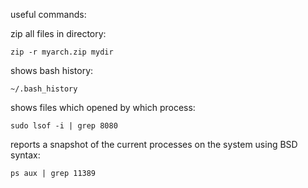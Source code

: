 useful commands:

zip all files in directory:
```
zip -r myarch.zip mydir
```
shows bash history:
```
~/.bash_history
```
 shows files which opened by which process:
```
sudo lsof -i | grep 8080
```
reports a snapshot of the current processes on the system using BSD syntax:
```
ps aux | grep 11389
```
